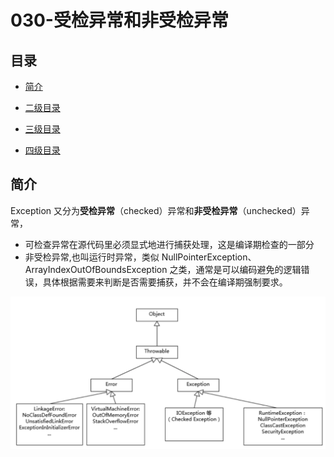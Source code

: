 # 030-受检异常和非受检异常

## 目录

- [简介](#简介)

- [二级目录](#二级目录)

- [三级目录](#三级目录)

- [四级目录](#四级目录)

## 简介

Exception 又分为**受检异常**（checked）异常和**非受检异常**（unchecked）异常，

- 可检查异常在源代码里必须显式地进行捕获处理，这是编译期检查的一部分
- 非受检异常,也叫运行时异常，类似 NullPointerException、ArrayIndexOutOfBoundsException 之类，通常是可以编码避免的逻辑错误，具体根据需要来判断是否需要捕获，并不会在编译期强制要求。

![image-20201129214820894](../../assets/image-20201129214820894.png)